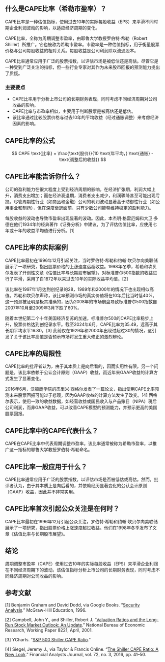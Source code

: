 ## 什么是CAPE比率（希勒市盈率）？

CAPE比率是一种估值指标，使用过去10年的实际每股收益（EPS）来平滑不同时期企业利润波动的影响，以适应经济周期的变化。

CAPE比率，全称为周期调整市盈率，由耶鲁大学教授罗伯特·希勒（Robert Shiller）所推广。它也被称为希勒市盈率。市盈率是一种估值指标，用于衡量股票价格与公司每股收益的相对关系。每股收益是公司利润除以流通股本。

CAPE比率通常应用于广泛的股票指数，以评估市场是被低估还是高估。尽管它是一种受到广泛关注的指标，但一些行业专家对其作为未来股市回报的预测能力提出了质疑。

### 主要要点

- CAPE比率用于分析上市公司的长期财务表现，同时考虑不同经济周期对公司收益的影响。
- CAPE比率与市盈率相似，主要用于判断股票是被高估还是低估。
- 该比率通过比较股票价格与过去10年的平均收益（经过通胀调整）来考虑经济因素的影响。

## CAPE比率的公式

$$ CAPE \text{比率} = \frac{\text{股价}}{10 \text{年平均，} \text{通胀} - \text{调整后的收益}} $$

## CAPE比率能告诉你什么？

公司的盈利能力在很大程度上受到经济周期的影响。在经济扩张期，利润大幅上升，消费支出增加；而在经济衰退期，消费者支出减少，利润骤降甚至可能出现亏损。尽管周期性行业（如商品和金融）公司的利润波动显著高于防御性行业（如公用事业和制药），但在深度衰退面前，只有少数公司能够维持稳定的盈利能力。

每股收益的波动也导致市盈率出现显著的波动。因此，本杰明·格雷厄姆和大卫·多德在他们1934年的经典著作《证券分析》中建议，为了评估估值比率，应使用七年或十年的收益平均值进行分析。[1]

## CAPE比率的实际案例

CAPE比率最初在1996年12月引起关注，当时罗伯特·希勒和约翰·坎贝尔向美联储展示了一项研究，指出股票价格的上涨速度远超收益。1998年冬季，希勒和坎贝尔发表了开创性文章《估值比率与长期股市展望》，对标准普尔500指数的收益进行了平滑，采用了自1872年以来过去10年的实际收益平均值。[2]

该比率在1997年1月达到创纪录的28，1989年和2000年的情况下也出现相似高值。希勒和坎贝尔声称，该比率预测市场的真实价值将在10年后比当时低40%。这一预测被证明是极其准确的，因为2008年的市场崩盘导致标准普尔500指数自2007年10月至2009年3月下跌了60%。

随着本世纪第二个十年美国经济复苏的加速，标准普尔500的CAPE比率稳步上升，股票价格达到创纪录水平。截至2024年6月，CAPE比率为35.49，远高于其长期平均水平16.80。[3] 此前仅在1929年和2000年出现过超过30的情况，这引发了关于该比率高值是否预示市场将发生重大修正的激烈辩论。

## CAPE比率的局限性

CAPE比率的批评者认为，由于其本质上是向后看的，因而实用性有限。另一个问题是，该比率依赖于公认会计原则（GAAP）收益，而近年来GAAP收益的计算方式发生了显著变化。

2016年6月，沃顿商学院的杰里米·西格尔发表了一篇论文，指出使用CAPE比率预测未来股票回报可能过于悲观，因为GAAP收益的计算方法发生了改变。[4] 西格尔表示，使用一致的收益数据，如经营收益或国民收入与产品账目（NIPA）税后公司利润，而非GAAP收益，可以改善CAPE模型的预测能力，并预示更高的美国股票回报。

## CAPE比率中的CAPE代表什么？

CAPE在CAPE比率中代表周期调整市盈率。该比率通常被称为希勒市盈率，以推广这一指标的耶鲁大学教授罗伯特·希勒命名。

## CAPE比率一般应用于什么？

CAPE比率通常应用于广泛的股票指数，以评估市场是否被低估或高估。然而，批评者认为，由于其本质上是向后看的，并依赖经历显著变化的公认会计原则（GAAP）收益，因此并不非常实用。

## CAPE比率首次引起公众关注是在何时？

CAPE比率最初在1996年12月引起公众关注，罗伯特·希勒和约翰·坎贝尔向美联储展示了一项研究，指出股票价格上涨速度超过收益。他们在1998年冬季发布了文章《估值比率与长期股市展望》。 

## 结论

周期调整市盈率（CAPE）使用过去10年的实际每股收益（EPS）来平滑企业利润在不同经济周期下的波动。该估值指标分析上市公司的长期财务表现，同时考虑不同经济周期对公司收益的影响。

## 参考文献

[1] Benjamin Graham and David Dodd, via Google Books. “[Security Analysis](https://www.google.com/books/edition/Security_Analysis_The_Classic_1934_Editi/wXlrnZ1uqK0C).” McGraw-Hill Education, 1996.

[2] Campbell, John Y., and Shiller, Robert J. “[Valuation Ratios and the Long-Run Stock Market Outlook: An Update](https://www.nber.org/system/files/working_papers/w8221/w8221.pdf).” National Bureau of Economic Research, Working Paper 8221, April, 2001.

[3] YCharts. “[S&P 500 Shiller CAPE Ratio](https://ycharts.com/indicators/cyclically_adjusted_pe_ratio).”

[4] Siegel, Jeremy J., via Taylor & Francis Online. “[The Shiller CAPE Ratio: A New Look](https://www.tandfonline.com/doi/epdf/10.2469/faj.v72.n3.1).” Financial Analysts Journal, vol. 72, no. 3, 2016, pp. 41–50.